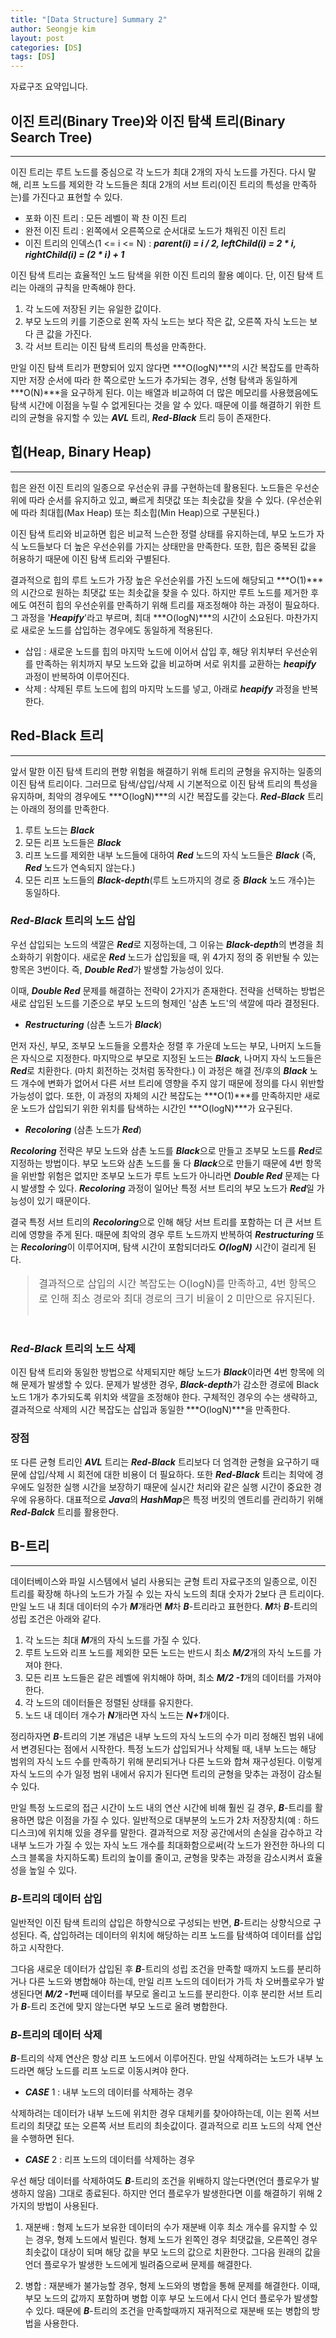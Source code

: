 ```yaml
---
title: "[Data Structure] Summary 2"
author: Seongje kim
layout: post
categories: [DS]
tags: [DS]
---
```

<style>
    blockquote {
        font-size:12pt;
		padding-bottom:0.1px;
        margin-bottom:40px;
    }

	img {
		margin-left:15px;
		margin-right:30px;
		max-width:100%;
		heght:auto;
	}
</style>

자료구조 요약입니다.

## 이진 트리(Binary Tree)와 이진 탐색 트리(Binary Search Tree)
---

이진 트리는 루트 노드를 중심으로 각 노드가 최대 2개의 자식 노드를 가진다.
다시 말해, 리프 노드를 제외한 각 노드들은 최대 2개의 서브 트리(이진 트리의 특성을 만족하는)를 가진다고 표현할 수 있다.

- 포화 이진 트리 : 모든 레벨이 꽉 찬 이진 트리
- 완전 이진 트리 : 왼쪽에서 오른쪽으로 순서대로 노드가 채워진 이진 트리
- 이진 트리의 인덱스(1 <= i <= N) : ***parent(i) = i / 2, leftChild(i) = 2 * i, rightChild(i) = (2 * i) + 1***

이진 탐색 트리는 효율적인 노드 탐색을 위한 이진 트리의 활용 예이다.
단, 이진 탐색 트리는 아래의 규칙을 만족해야 한다.

1. 각 노드에 저장된 키는 유일한 값이다.
2. 부모 노드의 키를 기준으로 왼쪽 자식 노드는 보다 작은 값, 오른쪽 자식 노드는 보다 큰 값을 가진다.
3. 각 서브 트리는 이진 탐색 트리의 특성을 만족한다.

만일 이진 탐색 트리가 편향되어 있지 않다면 ***O(logN)***의 시간 복잡도를 만족하지만 저장 순서에 따라 한 쪽으로만 노드가 추가되는 경우, 선형 탐색과 동일하게 ***O(N)***을 요구하게 된다.
이는 배열과 비교하여 더 많은 메모리를 사용했음에도 탐색 시간에 이점을 누릴 수 없게된다는 것을 알 수 있다.
때문에 이를 해결하기 위한 트리의 균형을 유지할 수 있는 ***AVL*** 트리, ***Red-Black*** 트리 등이 존재한다.

## 힙(Heap, Binary Heap)
---

힙은 완전 이진 트리의 일종으로 우선순위 큐를 구현하는데 활용된다.
노드들은 우선순위에 따라 순서를 유지하고 있고, 빠르게 최댓값 또는 최솟값을 찾을 수 있다.
(우선순위에 따라 최대힙(Max Heap) 또는 최소힙(Min Heap)으로 구분된다.)

이진 탐색 트리와 비교하면 힙은 비교적 느슨한 정렬 상태를 유지하는데, 부모 노드가 자식 노드들보다 더 높은 우선순위를 가지는 상태만을 만족한다.
또한, 힙은 중복된 값을 허용하기 때문에 이진 탐색 트리와 구별된다.

결과적으로 힙의 루트 노드가 가장 높은 우선순위를 가진 노드에 해당되고 ***O(1)***의 시간으로 원하는 최댓값 또는 최솟값을 찾을 수 있다.
하지만 루트 노드를 제거한 후에도 여전히 힙의 우선순위를 만족하기 위해 트리를 재조정해야 하는 과정이 필요하다.
그 과정을 '***Heapify***'라고 부르며, 최대 ***O(logN)***의 시간이 소요된다.
마찬가지로 새로운 노드를 삽입하는 경우에도 동일하게 적용된다.

- 삽입 : 새로운 노드를 힙의 마지막 노드에 이어서 삽입 후, 해당 위치부터 우선순위를 만족하는 위치까지 부모 노드와 값을 비교하며 서로 위치를 교환하는 ***heapify*** 과정이 반복하여 이루어진다.
- 삭제 : 삭제된 루트 노드에 힙의 마지막 노드를 넣고, 아래로 ***heapify*** 과정을 반복한다.

## Red-Black 트리
---

앞서 말한 이진 탐색 트리의 편향 위험을 해결하기 위해 트리의 균형을 유지하는 일종의 이진 탐색 트리이다.
그러므로 탐색/삽입/삭제 시 기본적으로 이진 탐색 트리의 특성을 유지하며, 최악의 경우에도 ***O(logN)***의 시간 복잡도를 갖는다.
***Red-Black*** 트리는 아래의 정의를 만족한다.

1. 루트 노드는 ***Black***
2. 모든 리프 노드들은 ***Black***
3. 리프 노드를 제외한 내부 노드들에 대하여 ***Red*** 노드의 자식 노드들은 ***Black*** (즉, ***Red*** 노드가 연속되지 않는다.)
4. 모든 리프 노드들의 ***Black-depth***(루트 노드까지의 경로 중 ***Black*** 노드 개수)는 동일하다.

### ***Red-Black*** 트리의 노드 삽입  

우선 삽입되는 노드의 색깔은 ***Red***로 지정하는데, 그 이유는 ***Black-depth***의 변경을 최소화하기 위함이다.
새로운 ***Red*** 노드가 삽입됬을 때, 위 4가지 정의 중 위반될 수 있는 항목은 3번이다.
즉, ***Double Red***가 발생할 가능성이 있다.

이때, ***Double Red*** 문제를 해결하는 전략이 2가지가 존재한다.
전략을 선택하는 방법은 새로 삽입된 노드를 기준으로 부모 노드의 형제인 '삼촌 노드'의 색깔에 따라 결정된다.

- ***Restructuring*** (삼촌 노드가 ***Black***)

먼저 자신, 부모, 조부모 노드들을 오름차순 정렬 후 가운데 노드는 부모, 나머지 노드들은 자식으로 지정한다.
마지막으로 부모로 지정된 노드는 ***Black***, 나머지 자식 노드들은 ***Red***로 치환한다. (마치 회전하는 것처럼 동작한다.)
이 과정은 해결 전/후의 ***Black*** 노드 개수에 변화가 없어서 다른 서브 트리에 영향을 주지 않기 때문에 정의를 다시 위반할 가능성이 없다.
또한, 이 과정의 자체의 시간 복잡도는 ***O(1)***를 만족하지만 새로운 노드가 삽입되기 위한 위치를 탐색하는 시간인 ***O(logN)***가 요구된다.

- ***Recoloring*** (삼촌 노드가 ***Red***)

***Recoloring*** 전략은 부모 노드와 삼촌 노드를 ***Black***으로 만들고 조부모 노드를 ***Red***로 지정하는 방법이다.
부모 노드와 삼촌 노드를 둘 다 ***Black***으로 만들기 때문에 4번 항목을 위반할 위험은 없지만 조부모 노드가 루트 노드가 아니라면 ***Double Red*** 문제는 다시 발생할 수 있다.
***Recoloring*** 과정이 일어난 특정 서브 트리의 부모 노드가 ***Red***일 가능성이 있기 때문이다.

결국 특정 서브 트리의 ***Recoloring***으로 인해 해당 서브 트리를 포함하는 더 큰 서브 트리에 영향을 주게 된다.
때문에 최악의 경우 루트 노드까지 반복하여 ***Restructuring*** 또는 ***Recoloring***이 이루어지며, 탐색 시간이 포함되더라도 ***O(logN)*** 시간이 걸리게 된다.

> 결과적으로 삽입의 시간 복잡도는 O(logN)를 만족하고, 4번 항목으로 인해 최소 경로와 최대 경로의 크기 비율이 2 미만으로 유지된다.

### ***Red-Black*** 트리의 노드 삭제  

이진 탐색 트리와 동일한 방법으로 삭제되지만 해당 노드가 ***Black***이라면 4번 항목에 의해 문제가 발생할 수 있다.
문제가 발생한 경우, ***Black-depth***가 감소한 경로에 Black 노드 1개가 추가되도록 위치와 색깔을 조정해야 한다.
구체적인 경우의 수는 생략하고, 결과적으로 삭제의 시간 복잡도는 삽입과 동일한 ***O(logN)***을 만족한다.

### 장점  

또 다른 균형 트리인 ***AVL*** 트리는 ***Red-Black*** 트리보다 더 엄격한 균형을 요구하기 때문에 삽입/삭제 시 회전에 대한 비용이 더 필요하다.
또한 ***Red-Black*** 트리는 최악에 경우에도 일정한 실행 시간을 보장하기 때문에 실시간 처리와 같은 실행 시간이 중요한 경우에 유용하다.
대표적으로 ***Java***의 ***HashMap***은 특정 버킷의 엔트리를 관리하기 위해 ***Red-Balck*** 트리를 활용한다.

## B-트리
---

데이터베이스와 파일 시스템에서 널리 사용되는 균형 트리 자료구조의 일종으로, 이진 트리를 확장해 하나의 노드가 가질 수 있는 자식 노드의 최대 숫자가 2보다 큰 트리이다.
만일 노드 내 최대 데이터의 수가 ***M***개라면 ***M***차 ***B***-트리라고 표현한다.
***M***차 ***B***-트리의 성립 조건은 아래와 같다.

1. 각 노드는 최대 ***M***개의 자식 노드를 가질 수 있다.
2. 루트 노드와 리프 노드를 제외한 모든 노드는 반드시 최소 ***M/2***개의 자식 노드를 가져야 한다.
3. 모든 리프 노드들은 같은 레벨에 위치해야 하며, 최소 ***M/2 -1***개의 데이터를 가져야 한다.
4. 각 노드의 데이터들은 정렬된 상태를 유지한다.
5. 노드 내 데이터 개수가 ***N***개라면 자식 노드는 ***N+1***개이다.

정리하자면 ***B***-트리의 기본 개념은 내부 노드의 자식 노드의 수가 미리 정해진 범위 내에서 변경된다는 점에서 시작한다.
특정 노드가 삽입되거나 삭제될 때, 내부 노드는 해당 범위의 자식 노드 수를 만족하기 위해 분리되거나 다른 노드와 합쳐 재구성된다.
이렇게 자식 노드의 수가 일정 범위 내에서 유지가 된다면 트리의 균형을 맞추는 과정이 감소될 수 있다.

만일 특정 노드로의 접근 시간이 노드 내의 연산 시간에 비해 훨씬 길 경우, ***B***-트리를 활용하면 많은 이점을 가질 수 있다.
일반적으로 대부분의 노드가 2차 저장장치(예 : 하드디스크)에 위치해 있을 경우를 말한다.
결과적으로 저장 공간에서의 손실을 감수하고 각 내부 노드가 가질 수 있는 자식 노드 개수를 최대화함으로써(각 노드가 완전한 하나의 디스크 블록을 차지하도록) 트리의 높이를 줄이고, 균형을 맞추는 과정을 감소시켜서 효율성을 높일 수 있다.

### ***B***-트리의 데이터 삽입  

일반적인 이진 탐색 트리의 삽입은 하향식으로 구성되는 반면, ***B***-트리는 상향식으로 구성된다.
즉, 삽입하려는 데이터의 위치에 해당하는 리프 노드를 탐색하여 데이터를 삽입하고 시작한다.

그다음 새로운 데이터가 삽입된 후 ***B***-트리의 성립 조건을 만족할 때까지 노드를 분리하거나 다른 노드와 병합해야 하는데,
만일 리프 노드의 데이터가 가득 차 오버플로우가 발생된다면 ***M/2 -1***번째 데이터를 부모로 올리고 노드를 분리한다.
이후 분리한 서브 트리가 ***B***-트리 조건에 맞지 않는다면 부모 노드로 올려 병합한다.

### ***B***-트리의 데이터 삭제  

***B***-트리의 삭제 연산은 항상 리프 노드에서 이루어진다.
만일 삭제하려는 노드가 내부 노드라면 해당 노드를 리프 노드로 이동시켜야 한다.

- ***CASE*** 1 : 내부 노드의 데이터를 삭제하는 경우

삭제하려는 데이터가 내부 노드에 위치한 경우 대체키를 찾아야하는데, 이는 왼쪽 서브 트리의 최댓값 또는 오른쪽 서브 트리의 최솟값이다.
결과적으로 리프 노드의 삭제 연산을 수행하면 된다.

- ***CASE*** 2 : 리프 노드의 데이터를 삭제하는 경우

우선 해당 데이터를 삭제하여도 ***B***-트리의 조건을 위배하지 않는다면(언더 플로우가 발생하지 않음) 그대로 종료된다.
하지만 언더 플로우가 발생한다면 이를 해결하기 위해 2가지의 방법이 사용된다.

1. 재분배 : 형제 노드가 보유한 데이터의 수가 재분배 이후 최소 개수를 유지할 수 있는 경우, 형제 노드에서 빌린다.
형제 노드가 왼쪽인 경우 최댓값을, 오른쪽인 경우 최솟값이 대상이 되며 해당 값을 부모 노드의 값으로 치환한다.
그다음 원래의 값을 언더 플로우가 발생한 노드에게 빌려줌으로써 문제를 해결한다.

2. 병합 : 재분배가 불가능할 경우, 형제 노드와의 병합을 통해 문제를 해결한다.
이때, 부모 노드의 값까지 포함하며 병합 이후 부모 노드에서 다시 언더 플로우가 발생할 수 있다.
때문에 ***B***-트리의 조건을 만족할때까지 재귀적으로 재분배 또는 병합의 방법을 사용한다.

